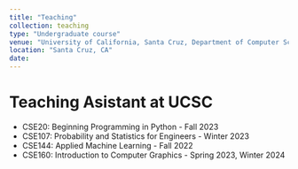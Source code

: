 ```yaml
---
title: "Teaching"
collection: teaching
type: "Undergraduate course"
venue: "University of California, Santa Cruz, Department of Computer Science and Engineering"
location: "Santa Cruz, CA"
date: 
---
```


**Teaching Asistant** at UCSC
======

* CSE20:  Beginning Programming in Python - Fall 2023 
* CSE107: Probability and Statistics for Engineers - Winter 2023
* CSE144: Applied Machine Learning - Fall 2022
* CSE160: Introduction to Computer Graphics - Spring 2023, Winter 2024 